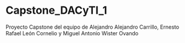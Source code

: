 # Capstone_DACyTI_1
Proyecto Capstone del equipo de Alejandro Alejandro Carrillo, Ernesto Rafael León Cornelio y Miguel Antonio Wister Ovando

